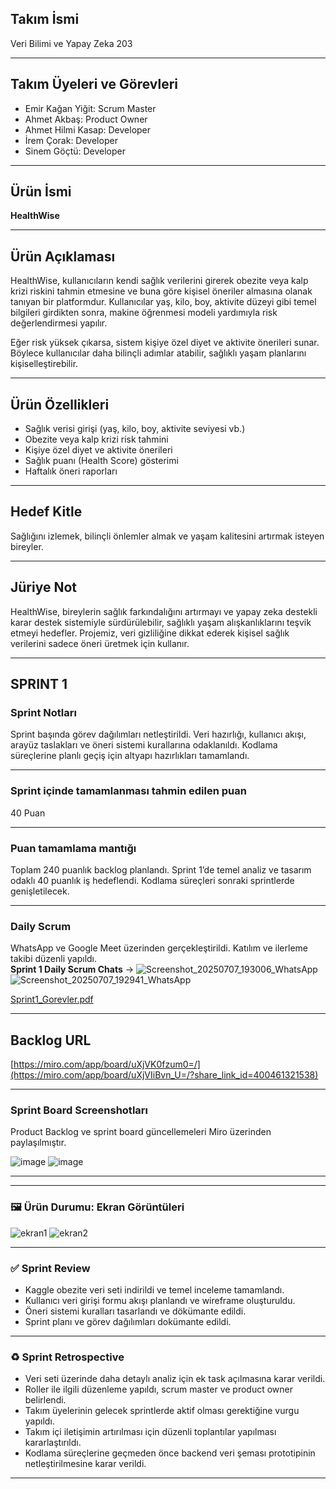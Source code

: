 ##  Takım İsmi
Veri Bilimi ve Yapay Zeka 203

---

##  Takım Üyeleri ve Görevleri
- Emir Kağan Yiğit: Scrum Master
- Ahmet Akbaş: Product Owner
- Ahmet Hilmi Kasap: Developer
- İrem Çorak: Developer
- Sinem Göçtü: Developer

---

##  Ürün İsmi
**HealthWise**

---


##  Ürün Açıklaması
HealthWise, kullanıcıların kendi sağlık verilerini girerek obezite veya kalp krizi riskini tahmin etmesine ve buna göre kişisel öneriler almasına olanak tanıyan bir platformdur. Kullanıcılar yaş, kilo, boy, aktivite düzeyi gibi temel bilgileri girdikten sonra, makine öğrenmesi modeli yardımıyla risk değerlendirmesi yapılır.  

Eğer risk yüksek çıkarsa, sistem kişiye özel diyet ve aktivite önerileri sunar. Böylece kullanıcılar daha bilinçli adımlar atabilir, sağlıklı yaşam planlarını kişiselleştirebilir.

---

##  Ürün Özellikleri
- Sağlık verisi girişi (yaş, kilo, boy, aktivite seviyesi vb.)
- Obezite veya kalp krizi risk tahmini
- Kişiye özel diyet ve aktivite önerileri
- Sağlık puanı (Health Score) gösterimi
- Haftalık öneri raporları

---

##  Hedef Kitle
Sağlığını izlemek, bilinçli önlemler almak ve yaşam kalitesini artırmak isteyen bireyler.

---

##  Jüriye Not
HealthWise, bireylerin sağlık farkındalığını artırmayı ve yapay zeka destekli karar destek sistemiyle sürdürülebilir, sağlıklı yaşam alışkanlıklarını teşvik etmeyi hedefler. Projemiz, veri gizliliğine dikkat ederek kişisel sağlık verilerini sadece öneri üretmek için kullanır.

---

##  SPRINT 1

###  Sprint Notları
Sprint başında görev dağılımları netleştirildi. Veri hazırlığı, kullanıcı akışı, arayüz taslakları ve öneri sistemi kurallarına odaklanıldı. Kodlama süreçlerine planlı geçiş için altyapı hazırlıkları tamamlandı.

---

###  Sprint içinde tamamlanması tahmin edilen puan
40 Puan

---

###  Puan tamamlama mantığı
Toplam 240 puanlık backlog planlandı. Sprint 1’de temel analiz ve tasarım odaklı 40 puanlık iş hedeflendi. Kodlama süreçleri sonraki sprintlerde genişletilecek.

---

###  Daily Scrum
WhatsApp ve Google Meet üzerinden gerçekleştirildi. Katılım ve ilerleme takibi düzenli yapıldı.  
**Sprint 1 Daily Scrum Chats** → 
![Screenshot_20250707_193006_WhatsApp](https://github.com/user-attachments/assets/57b7c2fe-357e-4fce-be24-ed6032b891bb)
![Screenshot_20250707_192941_WhatsApp](https://github.com/user-attachments/assets/34077683-b2d2-4378-b65e-e8126d23d9f5)

[Sprint1_Gorevler.pdf](https://github.com/user-attachments/files/21093350/Sprint1_Gorevler.pdf)


---

## Backlog URL
[https://miro.com/app/board/uXjVK0fzum0=/](https://miro.com/app/board/uXjVIiBvn_U=/?share_link_id=400461321538)

---

###  Sprint Board Screenshotları
Product Backlog ve sprint board güncellemeleri Miro üzerinden paylaşılmıştır.  

![image](https://github.com/user-attachments/assets/2a95c165-121f-46a0-a303-48d60b9e11c0)
![image](https://github.com/user-attachments/assets/5eb353c2-623a-4983-82b2-afb9e6fe8ad6)

---


---

### 🖼 Ürün Durumu: Ekran Görüntüleri
![ekran1](https://github.com/user-attachments/assets/f0c68806-0886-4482-8f36-9994cafc017e)
![ekran2](https://github.com/user-attachments/assets/135f4b73-904f-4d4f-ab3b-8d58602eb6e2)


---

### ✅ Sprint Review
- Kaggle obezite veri seti indirildi ve temel inceleme tamamlandı.
- Kullanıcı veri girişi formu akışı planlandı ve wireframe oluşturuldu.
- Öneri sistemi kuralları tasarlandı ve dökümante edildi.
- Sprint planı ve görev dağılımları dokümante edildi.

---

### ♻️ Sprint Retrospective
- Veri seti üzerinde daha detaylı analiz için ek task açılmasına karar verildi.
- Roller ile ilgili düzenleme yapıldı, scrum master ve product owner belirlendi.
- Takım üyelerinin gelecek sprintlerde aktif olması gerektiğine vurgu yapıldı.
- Takım içi iletişimin artırılması için düzenli toplantılar yapılması kararlaştırıldı.
- Kodlama süreçlerine geçmeden önce backend veri şeması prototipinin netleştirilmesine karar verildi.

---
